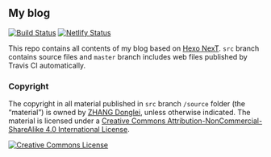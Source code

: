 ## My blog
[![Build Status](https://travis-ci.com/lei2rock/blog.svg?branch=hexo-source)](https://travis-ci.com/lei2rock/blog) [![Netlify Status](https://api.netlify.com/api/v1/badges/f6295f8c-8bf4-4a15-a873-9ca989e0817a/deploy-status)](https://app.netlify.com/sites/lei2rock-blog/deploys)

This repo contains all contents of my blog based on [Hexo NexT](https://github.com/theme-next/hexo-theme-next). `src` branch contains source files and `master` branch includes web files published by Travis CI automatically.

### Copyright
The copyright in all material published in `src` branch `/source` folder (the “material”) is owned by [ZHANG Donglei](https://dlzhang.com), unless otherwise indicated. The material is licensed under a <a rel="license" href="http://creativecommons.org/licenses/by-nc-sa/4.0/">Creative Commons Attribution-NonCommercial-ShareAlike 4.0 International License</a>.

<a rel="license" href="http://creativecommons.org/licenses/by-nc-sa/4.0/"><img alt="Creative Commons License" style="border-width:0" src="https://i.creativecommons.org/l/by-nc-sa/4.0/88x31.png" /></a>
